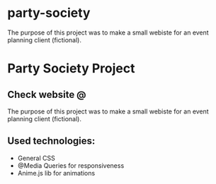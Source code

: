 # party-society
The purpose of this project was to make a small webiste for an event planning client (fictional). 

<h1> Party Society Project </h1>

<h2> Check website @ <a href=""> </a> </h2>

<p> The purpose of this project was to make a small webiste for an event planning client (fictional). </p>

<h2> Used technologies: </h2>

<ul> 
  <li> General CSS </li>
  <li> @Media Queries for responsiveness </li>
  <li> Anime.js lib for animations</li>
<ul>
  
